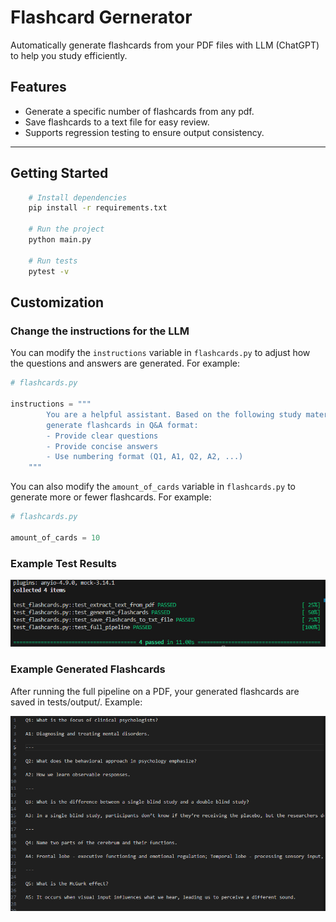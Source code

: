 # Flashcard Gernerator

Automatically generate flashcards from your PDF files with LLM (ChatGPT) to help you study efficiently.

## Features
- Generate a specific number of flashcards from any pdf.
- Save flashcards to a text file for easy review.
- Supports regression testing to ensure output consistency.

---

## Getting Started

```bash
    # Install dependencies
    pip install -r requirements.txt

    # Run the project
    python main.py

    # Run tests
    pytest -v
```

## Customization

### Change the instructions for the LLM

You can modify the `instructions` variable in `flashcards.py` to adjust how the questions and answers are generated. For example:

```python
# flashcards.py

instructions = """
        You are a helpful assistant. Based on the following study material
        generate flashcards in Q&A format:
        - Provide clear questions
        - Provide concise answers
        - Use numbering format (Q1, A1, Q2, A2, ...)
    """
```

You can also modify the `amount_of_cards` variable in `flashcards.py` to generate more or fewer flashcards. For example:

```python
# flashcards.py

amount_of_cards = 10
```

### Example Test Results
![Test Results](docs/pytest.png)

### Example Generated Flashcards

After running the full pipeline on a PDF, your generated flashcards are saved in tests/output/. Example:

![Output](docs/test_results.png)